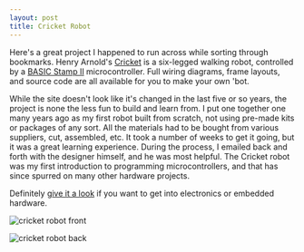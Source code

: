 ```yaml
---
layout: post
title: Cricket Robot
---
```

Here's a great project I happened to run across while sorting through bookmarks. Henry Arnold's [Cricket](http://home.earthlink.net/~henryarnold/) is a six-legged walking robot, controlled by a [BASIC Stamp II](http://www.parallaxinc.com) microcontroller. Full wiring diagrams, frame layouts, and source code are all available for you to make your own 'bot.

While the site doesn't look like it's changed in the last five or so years, the project is none the less fun to build and learn from. I put one together one many years ago as my first robot built from scratch, not using pre-made kits or packages of any sort. All the materials had to be bought from various suppliers, cut, assembled, etc. It took a number of weeks to get it going, but it was a great learning experience. During the process, I emailed back and forth with the designer himself, and he was most helpful. The Cricket robot was my first introduction to programming microcontrollers, and that has since spurred on many other hardware projects.

Definitely [give it a look](http://home.earthlink.net/~henryarnold/) if you want to get into electronics or embedded hardware.

![cricket robot front](cricket_robot_back.jpg)

![cricket robot back](cricket_robot_front.jpg)
